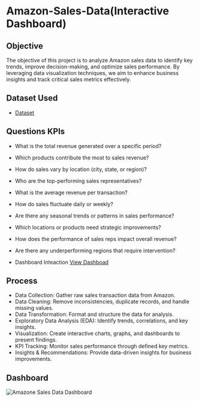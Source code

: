 # Amazon-Sales-Data(Interactive Dashboard)

## Objective

The objective of this project is to analyze Amazon sales data to identify key trends, improve decision-making, and optimize sales performance. By leveraging data visualization techniques, we aim to enhance business insights and track critical sales metrics effectively.

## Dataset Used
- <a href = "https://github.com/gurnulezaran/Amazone-Sales-Data-Dashboard/blob/main/AMAZONE%20Sales%20Data%20Dashboard.xlsx">Dataset</a>

## Questions KPIs

- What is the total revenue generated over a specific period?
- Which products contribute the most to sales revenue?
- How do sales vary by location (city, state, or region)?
- Who are the top-performing sales representatives?
- What is the average revenue per transaction?
- How do sales fluctuate daily or weekly?
- Are there any seasonal trends or patterns in sales performance?
- Which locations or products need strategic improvements?
- How does the performance of sales reps impact overall revenue?
- Are there any underperforming regions that require intervention?

- Dashboard Inteaction <a href ="https://github.com/gurnulezaran/Amazone-Sales-Data-Dashboard/blob/main/Amazone%20Sales%20Data%20Dashboard.png">View Dashboad</a>

## Process

- Data Collection: Gather raw sales transaction data from Amazon.
- Data Cleaning: Remove inconsistencies, duplicate records, and handle missing values.
- Data Transformation: Format and structure the data for analysis.
- Exploratory Data Analysis (EDA): Identify trends, correlations, and key insights.
- Visualization: Create interactive charts, graphs, and dashboards to present findings.
- KPI Tracking: Monitor sales performance through defined key metrics.
- Insights & Recommendations: Provide data-driven insights for business improvements.

## Dashboard

![Amazone Sales Data Dashboard](https://github.com/user-attachments/assets/6a223176-aca5-4673-bd45-ef37fcb5ff49)


